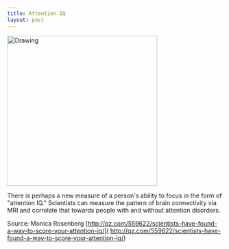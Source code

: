 ```yaml
---
title: Attention IQ
layout: post
---
```

<img src="{{ site.url }}/images/2015-12-09-image.png" alt="Drawing" style="width: 350px;"/>

There is perhaps a new measure of a person's ability to focus in the form of "attention IQ." Scientists can measure the pattern of brain connectivity via MRI and correlate that towards people with and without attention disorders.

Source: Monica Rosenberg [http://qz.com/559622/scientists-have-found-a-way-to-score-your-attention-iq/]( http://qz.com/559622/scientists-have-found-a-way-to-score-your-attention-iq/)
